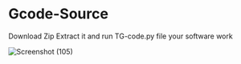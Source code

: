 # Gcode-Source

Download Zip Extract it and run TG-code.py file your software work

![Screenshot (105)](https://user-images.githubusercontent.com/62932473/229849065-4eaa63c2-b62d-4dfd-b7e2-5546ea120cbc.png)
